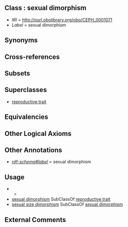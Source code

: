 
## Class : sexual dimorphism

 * *IRI* = http://purl.obolibrary.org/obo/CEPH_0001071
 * *Label* = sexual dimorphism

## Synonyms


## Cross-references


## Subsets


## Superclasses

 * [reproductive trait](../../CEPH/58/CEPH_0001058.md)

## Equivalencies


## Other Logical Axioms


## Other Annotations

 * *[rdf-schema#label](../../el/rdf-schema#label.md)* = sexual dimorphism

## Usage

 * -
 * [sexual dimorphism](../../CEPH/71/CEPH_0001071.md) SubClassOf [reproductive trait](../../CEPH/58/CEPH_0001058.md)
 * [sexual size dimorphism](../../CEPH/70/CEPH_0001070.md) SubClassOf [sexual dimorphism](../../CEPH/71/CEPH_0001071.md)

## External Comments

